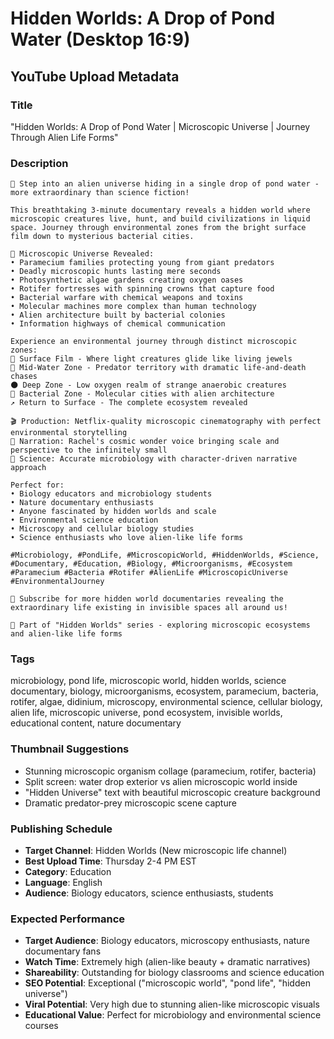 # Hidden Worlds: A Drop of Pond Water (Desktop 16:9)

## YouTube Upload Metadata

### **Title**
"Hidden Worlds: A Drop of Pond Water | Microscopic Universe | Journey Through Alien Life Forms"

### **Description**
```
🔬 Step into an alien universe hiding in a single drop of pond water - more extraordinary than science fiction!

This breathtaking 3-minute documentary reveals a hidden world where microscopic creatures live, hunt, and build civilizations in liquid space. Journey through environmental zones from the bright surface film down to mysterious bacterial cities.

🌟 Microscopic Universe Revealed:
• Paramecium families protecting young from giant predators
• Deadly microscopic hunts lasting mere seconds
• Photosynthetic algae gardens creating oxygen oases
• Rotifer fortresses with spinning crowns that capture food
• Bacterial warfare with chemical weapons and toxins
• Molecular machines more complex than human technology
• Alien architecture built by bacterial colonies
• Information highways of chemical communication

Experience an environmental journey through distinct microscopic zones:
🌅 Surface Film - Where light creatures glide like living jewels
🌊 Mid-Water Zone - Predator territory with dramatic life-and-death chases  
🌑 Deep Zone - Low oxygen realm of strange anaerobic creatures
🦠 Bacterial Zone - Molecular cities with alien architecture
↗️ Return to Surface - The complete ecosystem revealed

🎬 Production: Netflix-quality microscopic cinematography with perfect environmental storytelling
🎤 Narration: Rachel's cosmic wonder voice bringing scale and perspective to the infinitely small
🔬 Science: Accurate microbiology with character-driven narrative approach

Perfect for:
• Biology educators and microbiology students
• Nature documentary enthusiasts
• Anyone fascinated by hidden worlds and scale
• Environmental science education
• Microscopy and cellular biology studies
• Science enthusiasts who love alien-like life forms

#Microbiology, #PondLife, #MicroscopicWorld, #HiddenWorlds, #Science, #Documentary, #Education, #Biology, #Microorganisms, #Ecosystem #Paramecium #Bacteria #Rotifer #AlienLife #MicroscopicUniverse #EnvironmentalJourney

🌟 Subscribe for more hidden world documentaries revealing the extraordinary life existing in invisible spaces all around us!

🔗 Part of "Hidden Worlds" series - exploring microscopic ecosystems and alien-like life forms
```

### **Tags**
microbiology, pond life, microscopic world, hidden worlds, science documentary, biology, microorganisms, ecosystem, paramecium, bacteria, rotifer, algae, didinium, microscopy, environmental science, cellular biology, alien life, microscopic universe, pond ecosystem, invisible worlds, educational content, nature documentary

### **Thumbnail Suggestions**
- Stunning microscopic organism collage (paramecium, rotifer, bacteria)
- Split screen: water drop exterior vs alien microscopic world inside
- "Hidden Universe" text with beautiful microscopic creature background
- Dramatic predator-prey microscopic scene capture

### **Publishing Schedule**
- **Target Channel**: Hidden Worlds (New microscopic life channel)
- **Best Upload Time**: Thursday 2-4 PM EST
- **Category**: Education
- **Language**: English
- **Audience**: Biology educators, science enthusiasts, students

### **Expected Performance**
- **Target Audience**: Biology educators, microscopy enthusiasts, nature documentary fans
- **Watch Time**: Extremely high (alien-like beauty + dramatic narratives)
- **Shareability**: Outstanding for biology classrooms and science education
- **SEO Potential**: Exceptional ("microscopic world", "pond life", "hidden universe")
- **Viral Potential**: Very high due to stunning alien-like microscopic visuals
- **Educational Value**: Perfect for microbiology and environmental science courses